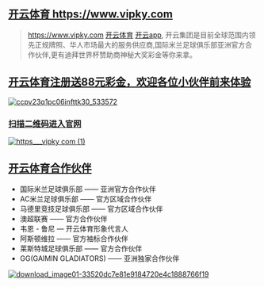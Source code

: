 ## [开云体育 https://www.vipky.com ](https://www.vipky.com)
> https://www.vipky.com [开云体育](https://www.vipky.com) [开云app](https://www.vipky.com), 开云集团是目前全球范围内领先正规牌照、华人市场最大的服务供应商,国际米兰足球俱乐部亚洲官方合作伙伴,更有迪拜世界杯赞助商神秘大奖彩金等你来拿。
## [开云体育注册送88元彩金，欢迎各位小伙伴前来体验](https://www.vipky.com)
[![ccpv23q1pc06infttk30_533572](https://user-images.githubusercontent.com/115446249/194807705-0ca90464-cb63-40fd-938b-ca33fc1949b7.jpeg)](https://www.vipky.com)
### [扫描二维码进入官网](https://www.vipky.com)
[![https___vipky com (1)](https://user-images.githubusercontent.com/115446249/194806393-f2aaaf7f-21dc-406e-9e9a-8008c7ca73f8.png)](https://www.vipky.com)

## [开云体育合作伙伴](https://www.vipky.com)
- 国际米兰足球俱乐部 —— 亚洲官方合作伙伴
- AC米兰足球俱乐部 —— 官方区域合作伙伴
- 马德里竞技足球俱乐部 —— 官方区域合作伙伴
- 澳超联赛 —— 官方合作伙伴
- 韦恩 - 鲁尼  — 开云体育形象代言人
- 阿斯顿维拉 —— 官方袖标合作伙伴
- 莱斯特城足球俱乐部 —— 官方合作伙伴
- GG(GAIMIN GLADIATORS) —— 亚洲独家合作伙伴

[![download_image01-33520dc7e81e9184720e4c1888766f19](https://user-images.githubusercontent.com/115446249/194807701-ef6e8d63-e7b7-496a-a7e4-d89fe10721fe.png)](https://www.vipky.com)


